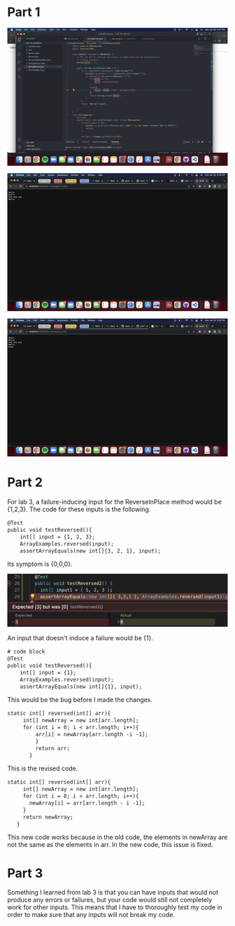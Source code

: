  # **Part 1**
 
 ![Image](CodeForStringServer.png)
 
 
 ![Image](FirstAddMessage.png)
 
 
 
 
 ![Image](SecondAddMessage.png)
 
 
 # **Part 2**
 
 For lab 3, a failure-inducing input for the ReverseInPlace method would be {1,2,3}. The code for these inputs is the following.
 
 ```
 @Test
 public void testReversed(){
     int[] input = {1, 2, 3};
     ArrayExamples.reversed(input);
     assertArrayEquals(new int[]{3, 2, 1}, input);
 ```
 
 Its symptom is {0,0,0}. 
 
 ![Image](FirstInput.png)
 
 
 An input that doesn't induce a failure would be {1}.
 
 ```
 # code block
 @Test
 public void testReversed(){
     int[] input = {1};
     ArrayExamples.reversed(input);
     assertArrayEquals(new int[]{1}, input);
 ```
 
 This would be the bug before I made the changes.
 
 ```
 static int[] reversed(int[] arr){
      int[] newArray = new int[arr.length];
      for (int i = 0; i < arr.length; i++){
          arr[i] = newArray[arr.length -i -1];
          }
          return arr;
        }
 ```
 
 This is the revised code.

 ```
 static int[] reversed(int[] arr){
      int[] newArray = new int[arr.length];
      for (int i = 0; i < arr.length; i++){
        newArray[i] = arr[arr.length - i -1];
      }
      return newArray;
    }
  ```  
  
 This new code works because in the old code, the elements in newArray are not the same as the elements in arr. In the new code, this issue is fixed.
 
 
 # **Part 3**
 
 Something I learned from lab 3 is that you can have inputs that would not produce any errors or failures, but your code would still not completely work for other inputs. This means that I have to thoroughly test my code in order to make sure that any inputs will not break my code. 
